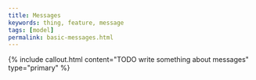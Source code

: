 ```yaml
---
title: Messages
keywords: thing, feature, message
tags: [model]
permalink: basic-messages.html
---
```


{% include callout.html content="TODO write something about messages" type="primary" %}

